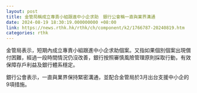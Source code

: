 ```yaml
---
layout: post
title: 金管局稱成立專責小組跟進中小企求助　銀行公會稱一直與業界溝通
date: 2024-08-19 18:30:19.000000000 +08:00
link: https://news.rthk.hk/rthk/ch/component/k2/1766787-20240819.htm
categories: rthk
---
```


金管局表示，短期內成立專責小組跟進中小企求助個案。又指如果個別個案出現償付困難，經過一段時間情況仍沒改善，銀行按照審慎風險管理原則採取行動，有效保障存戶利益及銀行體系穩定。

銀行公會表示，一直與業界保持緊密溝通，並配合金管局於3月出台支援中小企的9項措施。
